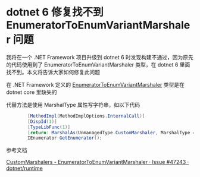 # dotnet 6 修复找不到 EnumeratorToEnumVariantMarshaler 问题

我将在一个 .NET Framework 项目升级到 dotnet 6 时发现构建不通过，因为原先的代码使用到了 EnumeratorToEnumVariantMarshaler 类型，在 dotnet 6 里面找不到。本文将告诉大家如何修复此问题

<!--more-->
<!-- CreateTime:2023/3/28 14:54:11 -->


<!-- 发布 -->
<!-- 博客 -->

在 .NET Framework 定义的 [EnumeratorToEnumVariantMarshaler](https://learn.microsoft.com/zh-cn/dotnet/api/system.runtime.interopservices.custommarshalers.enumeratortoenumvariantmarshaler ) 类型是在 dotnet core 里缺失的

代替方法是使用 MarshalType 属性写字符串，如以下代码

```csharp
        [MethodImpl(MethodImplOptions.InternalCall)]
        [DispId(1)]
        [TypeLibFunc(1)]
        [return: MarshalAs(UnmanagedType.CustomMarshaler, MarshalType = "System.Runtime.InteropServices.CustomMarshalers.EnumeratorToEnumVariantMarshaler")]
        IEnumerator GetEnumerator();
```


参考文档

[CustomMarshalers - EnumeratorToEnumVariantMarshaler · Issue #47243 · dotnet/runtime](https://github.com/dotnet/runtime/issues/47243 )
